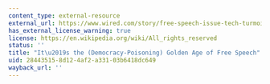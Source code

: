 ```yaml
---
content_type: external-resource
external_url: https://www.wired.com/story/free-speech-issue-tech-turmoil-new-censorship/
has_external_license_warning: true
license: https://en.wikipedia.org/wiki/All_rights_reserved
status: ''
title: "It\u2019s the (Democracy-Poisoning) Golden Age of Free Speech"
uid: 28443515-8d12-4af2-a331-03b6418dc649
wayback_url: ''
---
```

